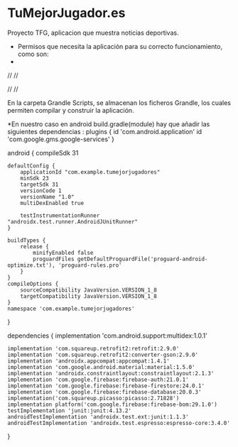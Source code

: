 # TuMejorJugador.es
Proyecto TFG, aplicacion que muestra noticias deportivas.


 - Permisos que necesita la aplicación para su correcto funcionamiento, como son:
 - 
//<intent-filter>
  // <action android:name="android.intent.action.MAIN" />

  // <category android:name="android.intent.category.LAUNCHER" />
//</intent-filter>


En la carpeta Grandle Scripts, se almacenan los ficheros Grandle, los cuales permiten compilar y construir la aplicación.


*En nuestro caso en android build.gradle(module) hay que añadir las siguientes dependencias :
plugins {
    id 'com.android.application'
    id 'com.google.gms.google-services'
}

android {
    compileSdk 31

    defaultConfig {
        applicationId "com.example.tumejorjugadores"
        minSdk 23
        targetSdk 31
        versionCode 1
        versionName "1.0"
        multiDexEnabled true

        testInstrumentationRunner "androidx.test.runner.AndroidJUnitRunner"
    }

    buildTypes {
        release {
            minifyEnabled false
            proguardFiles getDefaultProguardFile('proguard-android-optimize.txt'), 'proguard-rules.pro'
        }
    }
    compileOptions {
        sourceCompatibility JavaVersion.VERSION_1_8
        targetCompatibility JavaVersion.VERSION_1_8
    }
    namespace 'com.example.tumejorjugadores'
}


dependencies {
    implementation 'com.android.support:multidex:1.0.1'

    implementation 'com.squareup.retrofit2:retrofit:2.9.0'
    implementation 'com.squareup.retrofit2:converter-gson:2.9.0'
    implementation 'androidx.appcompat:appcompat:1.4.1'
    implementation 'com.google.android.material:material:1.5.0'
    implementation 'androidx.constraintlayout:constraintlayout:2.1.3'
    implementation 'com.google.firebase:firebase-auth:21.0.1'
    implementation 'com.google.firebase:firebase-firestore:24.0.1'
    implementation 'com.google.firebase:firebase-database:20.0.3'
    implementation('com.squareup.picasso:picasso:2.71828')
    implementation platform('com.google.firebase:firebase-bom:29.1.0')
    testImplementation 'junit:junit:4.13.2'
    androidTestImplementation 'androidx.test.ext:junit:1.1.3'
    androidTestImplementation 'androidx.test.espresso:espresso-core:3.4.0'
}



